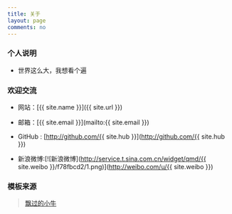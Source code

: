 ```yaml
---
title: 关于
layout: page
comments: no
---
```


### 个人说明

* 世界这么大，我想看个遍

### 欢迎交流

* 网站：[{{ site.name }}]({{ site.url }})
* 邮箱：[{{ site.email }}](mailto:{{ site.email }})
* GitHub : [http://github.com/{{ site.hub }}](http://github.com/{{ site.hub }})

* 新浪微博:[![新浪微博](http://service.t.sina.com.cn/widget/qmd/{{ site.weibo }}/f78fbcd2/1.png)](http://weibo.com/u/{{ site.weibo }})

### 模板来源　
> [飘过的小牛](https://github.com/niushuai)